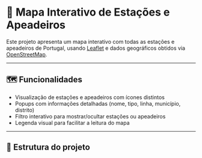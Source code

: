 # 🚆 Mapa Interativo de Estações e Apeadeiros

Este projeto apresenta um mapa interativo com todas as estações e apeadeiros de Portugal, usando [Leaflet](https://leafletjs.com/) e dados geográficos obtidos via [OpenStreetMap](https://www.openstreetmap.org/).

---

## 🗺️ Funcionalidades

- Visualização de estações e apeadeiros com ícones distintos
- Popups com informações detalhadas (nome, tipo, linha, município, distrito)
- Filtro interativo para mostrar/ocultar estações ou apeadeiros
- Legenda visual para facilitar a leitura do mapa

---

## 📂 Estrutura do projeto
